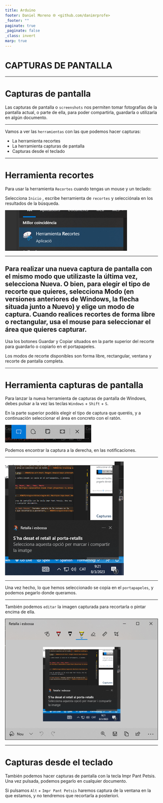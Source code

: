 ```yaml
---
title: Arduino
footer: Daniel Moreno 🌐 <github.com/danimrprofe>
_footer: ""
paginate: true
_paginate: false
_class: invert
marp: true
---
```


# CAPTURAS DE PANTALLA

---

# Capturas de pantalla

Las capturas de pantalla o ``screenshots`` nos permiten tomar fotografías de la pantalla actual, o parte de ella, para poder compartirla, guardarla o utilizarla en algún documento.

---

Vamos a ver las ``herramientas`` con las que podemos hacer capturas:

- La herramienta recortes
- La herramienta capturas de pantalla
- Capturas desde el teclado

---

# Herramienta recortes

Para usar la herramienta ``Recortes`` cuando tengas un mouse y un teclado:

Selecciona ``Inicio`` , escribe herramienta de ``recortes`` y selecciónala en los resultados de la búsqueda.

![](img/2023-03-08-09-05-42.png)

---

Para realizar una nueva captura de pantalla con el mismo modo que utilizaste la última vez, selecciona Nueva. O bien, para elegir el tipo de recorte que quieres, selecciona Modo (en versiones anteriores de Windows, la flecha situada junto a Nuevo) y elige un modo de captura. Cuando realices recortes de forma libre o rectangular, usa el mouse para seleccionar el área que quieres capturar.
---

Usa los botones Guardar y Copiar situados en la parte superior del recorte para guardarlo o copiarlo en el portapapeles.

Los modos de recorte disponibles son forma libre, rectangular, ventana y recorte de pantalla completa.

---

# Herramienta capturas de pantalla

Para lanzar la nueva herramienta de capturas de pantalla de Windows, debes pulsar a la vez las teclas ``Windows`` + ``Shift`` + ``S``.

En la parte superior podéis elegir el tipo de captura que queréis, y a continuación seleccionar el área en concreto con el ratón.

![](img/2023-03-08-09-21-32.png)

Podemos encontrar la captura a la derecha, en las notificaciones.

---

![bg contain](img/2023-03-08-09-22-02.png)

---

Una vez hecho, lo que hemos seleccionado se copia en el ``portapapeles``, y podemos pegarlo donde queramos.

---

También podemos ``editar`` la imagen capturada para recortarla o pintar encima de ella.

![](img/2023-03-08-09-23-27.png)

---

# Capturas desde el teclado

También podemos hacer capturas de pantalla con la tecla Impr Pant Petsis. Una vez pulsada, podemos pegarlo en cualquier documento.

Si pulsamos ``Alt`` + ``Impr Pant Petsis`` haremos captura de la ventana en la que estamos, y no tendremos que recortarla a posteriori.